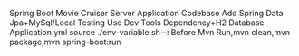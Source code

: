 Spring Boot Movie Cruiser Server Application Codebase
Add Spring Data Jpa+MySql/Local Testing Use Dev  Tools Dependency+H2 Database Application.yml
source ./env-variable.sh-->Before Mvn Run,mvn clean,mvn package,mvn spring-boot:run


